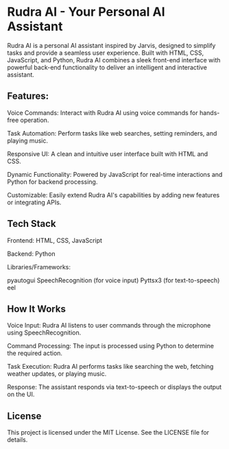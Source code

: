 # **Rudra AI - Your Personal AI Assistant**
Rudra AI is a personal AI assistant inspired by Jarvis, designed to simplify tasks and provide a seamless user experience. Built with HTML, CSS, JavaScript, and Python, Rudra AI combines a sleek front-end interface with powerful back-end functionality to deliver an intelligent and interactive assistant.

## **Features:**
Voice Commands: Interact with Rudra AI using voice commands for hands-free operation.

Task Automation: Perform tasks like web searches, setting reminders, and playing music.

Responsive UI: A clean and intuitive user interface built with HTML and CSS.

Dynamic Functionality: Powered by JavaScript for real-time interactions and Python for backend processing.

Customizable: Easily extend Rudra AI's capabilities by adding new features or integrating APIs.

## **Tech Stack**
Frontend: HTML, CSS, JavaScript

Backend: Python

Libraries/Frameworks:

pyautogui
SpeechRecognition (for voice input)
Pyttsx3 (for text-to-speech)
eel

## **How It Works**
Voice Input: Rudra AI listens to user commands through the microphone using SpeechRecognition.

Command Processing: The input is processed using Python to determine the required action.

Task Execution: Rudra AI performs tasks like searching the web, fetching weather updates, or playing music.

Response: The assistant responds via text-to-speech or displays the output on the UI.

## **License**
This project is licensed under the MIT License. See the LICENSE file for details.

